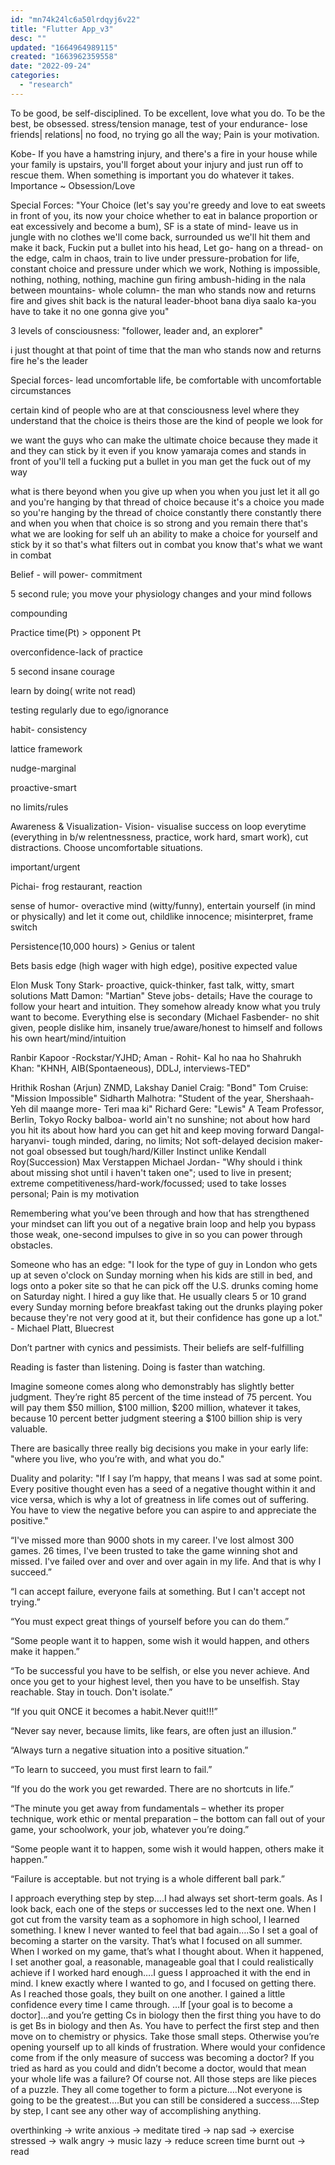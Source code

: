 ```yaml
---
id: "mn74k24lc6a50lrdqyj6v22"
title: "Flutter App_v3"
desc: ""
updated: "1664964989115"
created: "1663962359558"
date: "2022-09-24"
categories: 
  - "research"
---
```


To be good, be self-disciplined. To be excellent, love what you do. To be the best, be obsessed. stress/tension manage, test of your endurance- lose friends| relations| no food, no trying go all the way; Pain is your motivation.

Kobe- If you have a hamstring injury, and there's a fire in your house while your family is upstairs, you'll forget about your injury and just run off to rescue them. When something is important you do whatever it takes. Importance ~ Obsession/Love

Special Forces: "Your Choice (let's say you're greedy and love to eat sweets in front of you, its now your choice whether to eat in balance proportion or eat excessively and become a bum), SF is a state of mind- leave us in jungle with no clothes we'll come back, surrounded us we'll hit them and make it back, Fuckin put a bullet into his head, Let go- hang on a thread- on the edge, calm in chaos, train to live under pressure-probation for life, constant choice and pressure under which we work, Nothing is impossible, nothing, nothing, nothing, machine gun firing ambush-hiding in the nala between mountains- whole column- the man who stands now and returns fire and gives shit back is the natural leader-bhoot bana diya saalo ka-you have to take it no one gonna give you"

3 levels of consciousness: "follower, leader and, an explorer"

i just thought at that point of time that the man who stands now and returns fire he's the leader

Special forces- lead uncomfortable life, be comfortable with uncomfortable circumstances

certain kind of people who are at that consciousness level where they understand that the choice is theirs those are the kind of people we look for

we want the guys who can make the ultimate choice because they made it and they can stick by it even if you know yamaraja comes and stands in front of you'll tell a fucking put a bullet in you man get the fuck out of my way

what is there beyond when you give up when you when you just let it all go and you're hanging by that thread of choice because it's a choice you made so you're hanging by the thread of choice constantly there constantly there and when you when that choice is so strong and you remain there that's what we are looking for self uh an ability to make a choice for yourself and stick by it so that's what filters out in combat you know that's what we want in combat 

Belief - will power- commitment

5 second rule; you move your physiology changes and your mind follows

compounding

Practice time(Pt) > opponent Pt

overconfidence-lack of practice

5 second insane courage

learn by doing( write not read)

testing regularly due to ego/ignorance

habit- consistency

lattice framework

nudge-marginal

proactive-smart

no limits/rules

Awareness & Visualization- Vision- visualise success on loop everytime (everything in b/w relentnessness, practice, work hard, smart work), cut distractions. Choose uncomfortable situations.

important/urgent

Pichai- frog restaurant, reaction

sense of humor- overactive mind (witty/funny), entertain yourself (in mind or physically) and let it come out, childlike innocence; misinterpret, frame switch


Persistence(10,000 hours) > Genius or talent

Bets basis edge (high wager with high edge), positive expected value


Elon Musk
Tony Stark- proactive, quick-thinker, fast talk, witty, smart solutions
Matt Damon: "Martian"
Steve jobs- details; Have the courage to follow your heart and intuition. They somehow already know what you truly want to become. Everything else is secondary
(Michael Fasbender- no shit given, people dislike him, insanely true/aware/honest to himself and follows his own heart/mind/intuition


Ranbir Kapoor -Rockstar/YJHD;
Aman - Rohit- Kal ho naa ho
Shahrukh Khan: "KHNH, AIB(Spontaeneous), DDLJ, interviews-TED"



Hrithik Roshan (Arjun) ZNMD, Lakshay
Daniel Craig: "Bond"
Tom Cruise: "Mission Impossible"
Sidharth Malhotra: "Student of the year, Shershaah-Yeh dil maange more- Teri maa ki"
Richard Gere: "Lewis"
A Team
Professor, Berlin, Tokyo
Rocky balboa- world ain't no sunshine; not about how hard you hit its about how hard you can get hit and keep moving forward
Dangal- haryanvi- tough minded, daring, no limits; Not soft-delayed decision maker-not goal obsessed but tough/hard/Killer Instinct unlike Kendall Roy(Succession)
Max Verstappen
Michael Jordan- "Why should i think about missing shot until i haven't taken one"; used to live in present; extreme competitiveness/hard-work/focussed; used to take losses personal; Pain is my motivation


Remembering what you’ve been through and how that has strengthened your mindset can lift you out of a negative brain loop and help you bypass those weak, one-second impulses to give in so you can power through obstacles. 



Someone who has an edge: "I look for the type of guy in London who gets up at seven o'clock on Sunday morning when his kids are still in bed, and logs onto a poker site so that he can pick off the U.S. drunks coming home on Saturday night. I hired a guy like that. He usually clears 5 or 10 grand every Sunday morning before breakfast taking out the drunks playing poker because they're not very good at it, but their confidence has gone up a lot." - Michael Platt, Bluecrest

Don’t partner with cynics and pessimists. Their beliefs are self-fulfilling


Reading is faster than listening. Doing is faster than watching.


Imagine someone comes along who demonstrably has slightly better judgment. They’re right 85 percent of the time instead of 75 percent. You will pay them $50 million, $100 million, $200 million, whatever it takes, because 10 percent better judgment steering a $100 billion ship is very valuable. 


There are basically three really big decisions you make in your early life: "where you live, who you’re with, and what you do."


Duality and polarity: "If I say I’m happy, that means I was sad at some point. Every positive thought even has a seed of a negative thought within it and vice versa, which is why a lot of greatness in life comes out of suffering. You have to view the negative before you can aspire to and appreciate the positive."

“I've missed more than 9000 shots in my career. I've lost almost 300 games. 26 times, I've been trusted to take the game winning shot and missed. I've failed over and over and over again in my life. And that is why I succeed.”

“I can accept failure, everyone fails at something. But I can't accept not trying.”

“You must expect great things of yourself before you can do them.”

“Some people want it to happen, some wish it would happen, and others make it happen.”

“To be successful you have to be selfish, or else you never achieve. And once you get to your highest level, then you have to be unselfish. Stay reachable. Stay in touch. Don't isolate.”

“If you quit ONCE it becomes a habit.Never quit!!!”

“Never say never, because limits, like fears, are often just an illusion.”

“Always turn a negative situation into a positive situation.”

“To learn to succeed, you must first learn to fail.”

“If you do the work you get rewarded. There are no shortcuts in life.”

“The minute you get away from fundamentals – whether its proper technique, work ethic or mental preparation – the bottom can fall out of your game, your schoolwork, your job, whatever you’re doing.”

“Some people want it to happen, some wish it would happen, others make it happen.”

“Failure is acceptable. but not trying is a whole different ball park.”


I approach everything step by step….I had always set short-term goals. As I look back, each one of the steps or successes led to the next one. When I got cut from the varsity team as a sophomore in high school, I learned something. I knew I never wanted to feel that bad again….So I set a goal of becoming a starter on the varsity. That’s what I focused on all summer. When I worked on my game, that’s what I thought about. When it happened, I set another goal, a reasonable, manageable goal that I could realistically achieve if I worked hard enough….I guess I approached it with the end in mind. I knew exactly where I wanted to go, and I focused on getting there. As I reached those goals, they built on one another. I gained a little confidence every time I came through. …If [your goal is to become a doctor]…and you’re getting Cs in biology then the first thing you have to do is get Bs in biology and then As. You have to perfect the first step and then move on to chemistry or physics. Take those small steps. Otherwise you’re opening yourself up to all kinds of frustration. Where would your confidence come from if the only measure of success was becoming a doctor? If you tried as hard as you could and didn’t become a doctor, would that mean your whole life was a failure? Of course not. All those steps are like pieces of a puzzle. They all come together to form a picture….Not everyone is going to be the greatest….But you can still be considered a success….Step by step, I cant see any other way of accomplishing anything.



overthinking -> write
anxious -> meditate
tired -> nap
sad -> exercise
stressed -> walk
angry -> music
lazy -> reduce screen time
burnt out -> read
